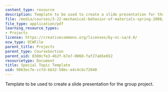 ```yaml
---
content_type: resource
description: Template to be used to create a slide presentation for the group project.
file: /media/courses/3-22-mechanical-behavior-of-materials-spring-2008/9863ec7eccfdbb3258bce4c4cbc72040_spectopictemplat.pdf
file_type: application/pdf
learning_resource_types:
- Projects
license: https://creativecommons.org/licenses/by-nc-sa/4.0/
ocw_type: OCWFile
parent_title: Projects
parent_type: CourseSection
parent_uid: 8388cfe3-4b2f-b7e7-0060-faf27a65e652
resourcetype: Document
title: Special Topic Template
uid: 9863ec7e-ccfd-bb32-58bc-e4c4cbc72040
---
```

Template to be used to create a slide presentation for the group project.